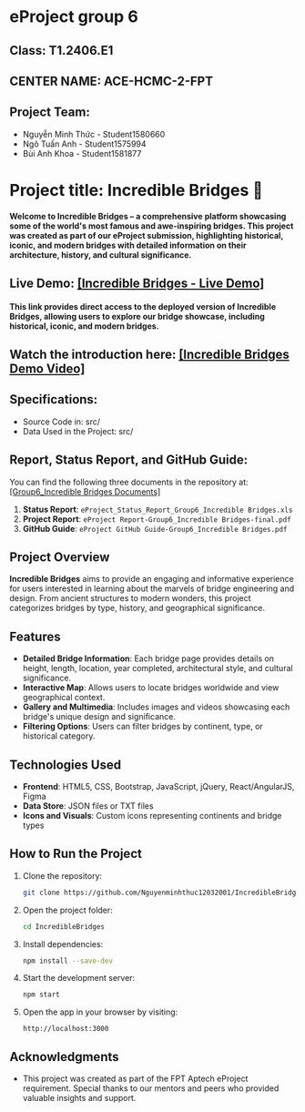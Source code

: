 <h1>eProject group 6</h1>

<h2>Class: T1.2406.E1</h2>
<h2>CENTER NAME: ACE-HCMC-2-FPT</h2>

## Project Team:

- Nguyễn Minh Thức - Student1580660
- Ngô Tuấn Anh - Student1575994
- Bùi Anh Khoa - Student1581877

<h1>Project title: Incredible Bridges 🌉 </h1>

#### Welcome to **Incredible Bridges** – a comprehensive platform showcasing some of the world's most famous and awe-inspiring bridges. This project was created as part of our eProject submission, highlighting historical, iconic, and modern bridges with detailed information on their architecture, history, and cultural significance.

## Live Demo: <a href="https://nguyenminhthuc12032001.github.io/IncredibleBridges/" target="_blank" rel="noopener noreferrer">[Incredible Bridges - Live Demo]</a>
#### This link provides direct access to the deployed version of **Incredible Bridges**, allowing users to explore our bridge showcase, including historical, iconic, and modern bridges.

## Watch the introduction here: <a href="https://youtu.be/Zku2mRSZja0" target="_blank" rel="noopener noreferrer">[Incredible Bridges Demo Video]</a>

## Specifications:
- Source Code in: src/
- Data Used in the Project: src/

## Report, Status Report, and GitHub Guide:
You can find the following three documents in the repository at: <a href="https://github.com/Nguyenminhthuc12032001/IncredibleBridges/tree/main/Documents" target="_blank" rel="noopener noreferrer">[Group6_Incredible Bridges Documents]</a>

1. **Status Report**: `eProject_Status_Report_Group6_Incredible Bridges.xls`
2. **Project Report**: `eProject Report-Group6_Incredible Bridges-final.pdf`
3. **GitHub Guide**: `eProject GitHub Guide-Group6_Incredible Bridges.pdf`

## Project Overview
**Incredible Bridges** aims to provide an engaging and informative experience for users interested in learning about the marvels of bridge engineering and design. From ancient structures to modern wonders, this project categorizes bridges by type, history, and geographical significance.

## Features
- **Detailed Bridge Information**: Each bridge page provides details on height, length, location, year completed, architectural style, and cultural significance.
- **Interactive Map**: Allows users to locate bridges worldwide and view geographical context.
- **Gallery and Multimedia**: Includes images and videos showcasing each bridge's unique design and significance.
- **Filtering Options**: Users can filter bridges by continent, type, or historical category.

## Technologies Used
- **Frontend**: HTML5, CSS, Bootstrap, JavaScript, jQuery, React/AngularJS, Figma
- **Data Store**: JSON files or TXT files
- **Icons and Visuals**: Custom icons representing continents and bridge types

## How to Run the Project
1. Clone the repository:
   ```bash
   git clone https://github.com/Nguyenminhthuc12032001/IncredibleBridges.git
   ```
2. Open the project folder:
   ```bash
   cd IncredibleBridges
   ```
3. Install dependencies:
   ```bash
   npm install --save-dev
   ```
4. Start the development server:
   ```bash
   npm start
   ```
5. Open the app in your browser by visiting:
   ```
   http://localhost:3000
   ```

## Acknowledgments
- This project was created as part of the FPT Aptech eProject requirement. Special thanks to our mentors and peers who provided valuable insights and support.
